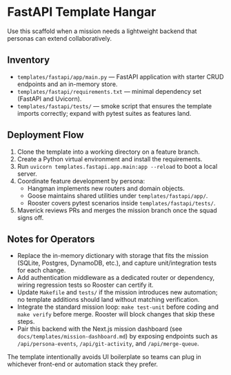 # FastAPI Template Hangar

Use this scaffold when a mission needs a lightweight backend that personas can
extend collaboratively.

## Inventory
- `templates/fastapi/app/main.py` — FastAPI application with starter CRUD
  endpoints and an in-memory store.
- `templates/fastapi/requirements.txt` — minimal dependency set (FastAPI and
  Uvicorn).
- `templates/fastapi/tests/` — smoke script that ensures the template imports
  correctly; expand with pytest suites as features land.

## Deployment Flow
1. Clone the template into a working directory on a feature branch.
2. Create a Python virtual environment and install the requirements.
3. Run `uvicorn templates.fastapi.app.main:app --reload` to boot a local server.
4. Coordinate feature development by persona:
   - Hangman implements new routers and domain objects.
   - Goose maintains shared utilities under `templates/fastapi/app/`.
   - Rooster covers pytest scenarios inside `templates/fastapi/tests/`.
5. Maverick reviews PRs and merges the mission branch once the squad signs off.

## Notes for Operators
- Replace the in-memory dictionary with storage that fits the mission (SQLite,
  Postgres, DynamoDB, etc.), and capture unit/integration tests for each change.
- Add authentication middleware as a dedicated router or dependency, wiring
  regression tests so Rooster can certify it.
- Update `Makefile` and `tests/` if the mission introduces new automation; no
  template additions should land without matching verification.
- Integrate the standard mission loop: `make test-unit` before coding and `make verify`
  before merge. Rooster will block changes that skip these steps.
- Pair this backend with the Next.js mission dashboard (see
  `docs/templates/mission-dashboard.md`) by exposing endpoints such as
  `/api/persona-events`, `/api/git-activity`, and `/api/merge-queue`.

The template intentionally avoids UI boilerplate so teams can plug in whichever
front-end or automation stack they prefer.
